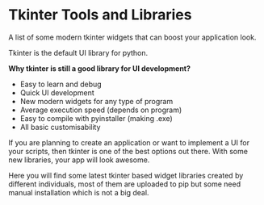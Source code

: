 # Tkinter Tools and Libraries
A list of some modern tkinter widgets that can boost your application look.

Tkinter is the default UI library for python.

**Why tkinter is still a good library for UI development?**
- Easy to learn and debug
- Quick UI development
- New modern widgets for any type of program
- Average execution speed (depends on program)
- Easy to compile with pyinstaller (making .exe)
- All basic customisability

If you are planning to create an application or want to implement a UI for your scripts, then tkinter is one of the best options out there.
With some new libraries, your app will look awesome.

Here you will find some latest tkinter based widget libraries created by different individuals, most of them are uploaded to pip but some need manual installation which is not a big deal.
